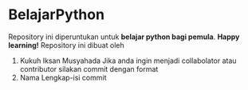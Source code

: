 # BelajarPython
Repository ini diperuntukan untuk **belajar python bagi pemula**. **Happy learning!**
Repository ini dibuat oleh
1. Kukuh Iksan Musyahada
Jika anda ingin menjadi collabolator atau contributor silakan commit dengan format
1. Nama Lengkap-isi commit
